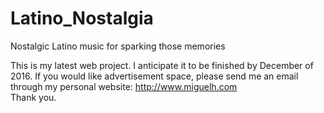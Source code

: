 # Latino_Nostalgia
Nostalgic Latino music for sparking those memories

This is my latest web project.  I anticipate it to be finished by December of 2016.
If you would like advertisement space, please send me an email through my personal website: http://www.miguelh.com  
Thank you.
